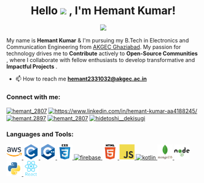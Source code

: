 <h1 align="center">Hello <img src="https://github.com/TheDudeThatCode/TheDudeThatCode/blob/master/Assets/Hi.gif"  height="29px"> , I'm Hemant Kumar! </h1>
<p align="center">
  <img src="https://readme-typing-svg.demolab.com?font=Fira+Code&pause=1000&color=01F7E4&background=FF010100&center=true&vCenter=true&width=370&height=45&lines=Artificial+Intelligence;Full+Stack+Developer;I+n+L+o+V+e+W+i+T+h+C+o+D+i+N+g;Thank+you+for+visiting">
</p>
My name is <b>Hemant Kumar</b> & I'm pursuing my B.Tech in Electronics and Communication Engineering from <a href="https://www.akgec.ac.in/">AKGEC Ghaziabad</a>. My passion for technology drives me to <b>Contribute</b> actively to <b>Open-Source Communities</b> , where I collaborate with fellow enthusiasts to develop transformative and <b>Impactful Projects</b> .

- 📫 How to reach me **hemant2331032@akgec.ac.in**

<h3 align="left">Connect with me:</h3>
<p align="left">
<a href="https://twitter.com/hemant_2807" target="blank"><img align="center" src="https://raw.githubusercontent.com/rahuldkjain/github-profile-readme-generator/master/src/images/icons/Social/twitter.svg" alt="hemant_2807" height="30" width="40" /></a>
<a href="https://linkedin.com/in/https://www.linkedin.com/in/hemant-kumar-aa4188245/" target="blank"><img align="center" src="https://raw.githubusercontent.com/rahuldkjain/github-profile-readme-generator/master/src/images/icons/Social/linked-in-alt.svg" alt="https://www.linkedin.com/in/hemant-kumar-aa4188245/" height="30" width="40" /></a>
<a href="https://instagram.com/hemant.2897" target="blank"><img align="center" src="https://raw.githubusercontent.com/rahuldkjain/github-profile-readme-generator/master/src/images/icons/Social/instagram.svg" alt="hemant.2897" height="30" width="40" /></a>
<a href="https://www.codechef.com/users/hemant_2807" target="blank"><img align="center" src="https://cdn.jsdelivr.net/npm/simple-icons@3.1.0/icons/codechef.svg" alt="hemant_2807" height="30" width="40" /></a>
<a href="https://codeforces.com/profile/hidetoshi__dekisugi" target="blank"><img align="center" src="https://raw.githubusercontent.com/rahuldkjain/github-profile-readme-generator/master/src/images/icons/Social/codeforces.svg" alt="hidetoshi__dekisugi" height="30" width="40" /></a>
</p>
<h3 align="left">Languages and Tools:</h3>

<a href="https://aws.amazon.com" target="_blank" rel="noreferrer"> <img src="https://raw.githubusercontent.com/devicons/devicon/master/icons/amazonwebservices/amazonwebservices-original-wordmark.svg" alt="aws" width="40" height="40"/> </a> <a href="https://www.cprogramming.com/" target="_blank" rel="noreferrer"> <img src="https://raw.githubusercontent.com/devicons/devicon/master/icons/c/c-original.svg" alt="c" width="40" height="40"/> </a> <a href="https://www.w3schools.com/cpp/" target="_blank" rel="noreferrer"> <img src="https://raw.githubusercontent.com/devicons/devicon/master/icons/cplusplus/cplusplus-original.svg" alt="cplusplus" width="40" height="40"/> </a> <a href="https://www.w3schools.com/css/" target="_blank" rel="noreferrer"> <img src="https://raw.githubusercontent.com/devicons/devicon/master/icons/css3/css3-original-wordmark.svg" alt="css3" width="40" height="40"/> </a> <a href="https://firebase.google.com/" target="_blank" rel="noreferrer"> <img src="https://www.vectorlogo.zone/logos/firebase/firebase-icon.svg" alt="firebase" width="40" height="40"/> </a> <a href="https://www.w3.org/html/" target="_blank" rel="noreferrer"> <img src="https://raw.githubusercontent.com/devicons/devicon/master/icons/html5/html5-original-wordmark.svg" alt="html5" width="40" height="40"/> </a> <a href="https://developer.mozilla.org/en-US/docs/Web/JavaScript" target="_blank" rel="noreferrer"> <img src="https://raw.githubusercontent.com/devicons/devicon/master/icons/javascript/javascript-original.svg" alt="javascript" width="40" height="40"/> </a> <a href="https://kotlinlang.org" target="_blank" rel="noreferrer"> <img src="https://www.vectorlogo.zone/logos/kotlinlang/kotlinlang-icon.svg" alt="kotlin" width="40" height="40"/> </a> <a href="https://www.mongodb.com/" target="_blank" rel="noreferrer"> <img src="https://raw.githubusercontent.com/devicons/devicon/master/icons/mongodb/mongodb-original-wordmark.svg" alt="mongodb" width="40" height="40"/> </a> <a href="https://nodejs.org" target="_blank" rel="noreferrer"> <img src="https://raw.githubusercontent.com/devicons/devicon/master/icons/nodejs/nodejs-original-wordmark.svg" alt="nodejs" width="40" height="40"/> </a> <a href="https://www.python.org" target="_blank" rel="noreferrer"> <img src="https://raw.githubusercontent.com/devicons/devicon/master/icons/python/python-original.svg" alt="python" width="40" height="40"/> </a> <a href="https://reactjs.org/" target="_blank" rel="noreferrer"> <img src="https://raw.githubusercontent.com/devicons/devicon/master/icons/react/react-original-wordmark.svg" alt="react" width="40" height="40"/> </a> 
</p>
<br>
